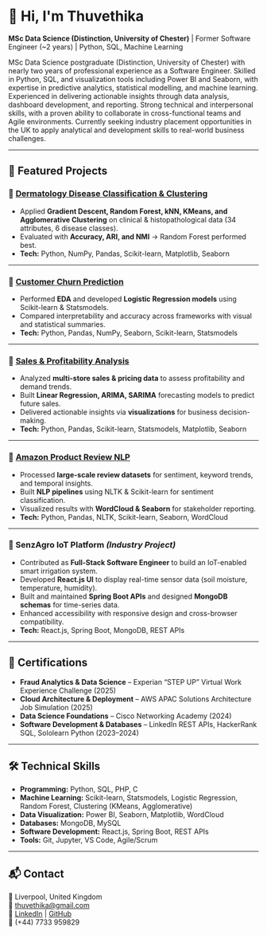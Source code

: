# 👋 Hi, I'm Thuvethika  
**MSc Data Science (Distinction, University of Chester)** | Former Software Engineer (~2 years) | Python, SQL, Machine Learning  

MSc Data Science postgraduate (Distinction, University of Chester) with nearly two years of professional experience as a Software 
Engineer. Skilled in Python, SQL, and visualization tools including Power BI and Seaborn, with expertise in predictive analytics, statistical 
modelling, and machine learning. Experienced in delivering actionable insights through data analysis, dashboard development, and 
reporting. Strong technical and interpersonal skills, with a proven ability to collaborate in cross-functional teams and Agile environments. 
Currently seeking industry placement opportunities in the UK to apply analytical and development skills to real-world business challenges.   

---

## 🚀 Featured Projects  

### 🔹 [Dermatology Disease Classification & Clustering](https://github.com/Thuvethika/Dermatology-Disease-Classification-Clustering)  
- Applied **Gradient Descent, Random Forest, kNN, KMeans, and Agglomerative Clustering** on clinical & histopathological data (34 attributes, 6 disease classes).  
- Evaluated with **Accuracy, ARI, and NMI** → Random Forest performed best.  
- **Tech:** Python, NumPy, Pandas, Scikit-learn, Matplotlib, Seaborn  

---

### 🔹 [Customer Churn Prediction](https://github.com/Thuvethika/logistic-regression-scikit-learn-vs-statsmodels-churn-prediction)  
- Performed **EDA** and developed **Logistic Regression models** using Scikit-learn & Statsmodels.  
- Compared interpretability and accuracy across frameworks with visual and statistical summaries.  
- **Tech:** Python, Pandas, NumPy, Seaborn, Scikit-learn, Statsmodels  

---

### 🔹 [Sales & Profitability Analysis](https://github.com/Thuvethika/sales-profitability-forecasting)  
- Analyzed **multi-store sales & pricing data** to assess profitability and demand trends.  
- Built **Linear Regression, ARIMA, SARIMA** forecasting models to predict future sales.  
- Delivered actionable insights via **visualizations** for business decision-making.  
- **Tech:** Python, Pandas, Scikit-learn, Statsmodels, Matplotlib, Seaborn  

---

### 🔹 [Amazon Product Review NLP](https://github.com/Thuvethika/Amazon_Product_Analysis)  
- Processed **large-scale review datasets** for sentiment, keyword trends, and temporal insights.  
- Built **NLP pipelines** using NLTK & Scikit-learn for sentiment classification.  
- Visualized results with **WordCloud & Seaborn** for stakeholder reporting.  
- **Tech:** Python, Pandas, NLTK, Scikit-learn, Seaborn, WordCloud  

---

### 🔹 SenzAgro IoT Platform *(Industry Project)*  
- Contributed as **Full-Stack Software Engineer** to build an IoT-enabled smart irrigation system.  
- Developed **React.js UI** to display real-time sensor data (soil moisture, temperature, humidity).  
- Built and maintained **Spring Boot APIs** and designed **MongoDB schemas** for time-series data.  
- Enhanced accessibility with responsive design and cross-browser compatibility.  
- **Tech:** React.js, Spring Boot, MongoDB, REST APIs  

---

## 📜 Certifications  

- **Fraud Analytics & Data Science** – Experian “STEP UP” Virtual Work Experience Challenge (2025)  
- **Cloud Architecture & Deployment** – AWS APAC Solutions Architecture Job Simulation (2025)  
- **Data Science Foundations** – Cisco Networking Academy (2024)  
- **Software Development & Databases** – LinkedIn REST APIs, HackerRank SQL, Sololearn Python (2023–2024)  

---

## 🛠️ Technical Skills  

- **Programming:** Python, SQL, PHP, C  
- **Machine Learning:** Scikit-learn, Statsmodels, Logistic Regression, Random Forest, Clustering (KMeans, Agglomerative)  
- **Data Visualization:** Power BI, Seaborn, Matplotlib, WordCloud  
- **Databases:** MongoDB, MySQL  
- **Software Development:** React.js, Spring Boot, REST APIs  
- **Tools:** Git, Jupyter, VS Code, Agile/Scrum  

---

## 📬 Contact  

📍 Liverpool, United Kingdom  
📧 [thuvethika@gmail.com](mailto:thuvethika@gmail.com)  
🔗 [LinkedIn](https://linkedin.com/in/thuvethika-selvanathan) | [GitHub](https://github.com/Thuvethika)  
📱 (+44) 7733 959829  
